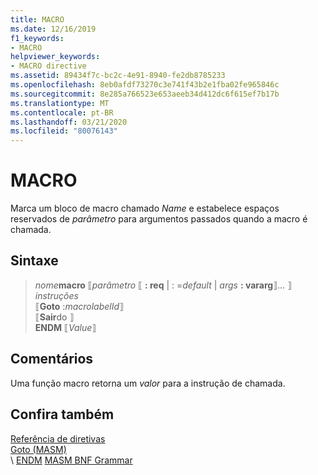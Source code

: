 ```yaml
---
title: MACRO
ms.date: 12/16/2019
f1_keywords:
- MACRO
helpviewer_keywords:
- MACRO directive
ms.assetid: 89434f7c-bc2c-4e91-8940-fe2db8785233
ms.openlocfilehash: 8eb0afdf73270c3e741f43b2e1fba02fe965846c
ms.sourcegitcommit: 8e285a766523e653aeeb34d412dc6f615ef7b17b
ms.translationtype: MT
ms.contentlocale: pt-BR
ms.lasthandoff: 03/21/2020
ms.locfileid: "80076143"
---
```

# <a name="macro"></a>MACRO

Marca um bloco de macro chamado *Name* e estabelece espaços reservados de *parâmetro* para argumentos passados quando a macro é chamada.

## <a name="syntax"></a>Sintaxe

> *nome***macro** ⟦*parâmetro* ⟦ **: req** | : =*default* | *args* **: vararg**⟧... ⟧\
> *instruções*\
⟦**Goto** :*macrolabelId*⟧ \
> ⟦**Sair**do ⟧ \
> **ENDM** ⟦*Value*⟧

## <a name="remarks"></a>Comentários

Uma função macro retorna um *valor* para a instrução de chamada.

## <a name="see-also"></a>Confira também

[Referência de diretivas](directives-reference.md)\
[Goto (MASM)](goto-masm.md)\
\ [ENDM](endm.md)
[MASM BNF Grammar](masm-bnf-grammar.md)
